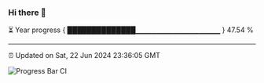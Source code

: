 ### Hi there 👋

⏳ Year progress { ██████████████▁▁▁▁▁▁▁▁▁▁▁▁▁▁▁▁ } 47.54 %

---

⏰ Updated on Sat, 22 Jun 2024 23:36:05 GMT

![Progress Bar CI](https://github.com/IshwaranRudhara/GIT-ACTION/workflows/Progress%20Bar%20CI/badge.svg)
